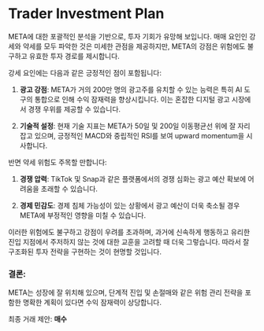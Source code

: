 # Trader Investment Plan

META에 대한 포괄적인 분석을 기반으로, 투자 기회가 유망해 보입니다. 매매 요인인 강세와 약세를 모두 파악한 것은 미세한 관점을 제공하지만, META의 강점은 위험에도 불구하고 유효한 투자 경로를 제시합니다.

강세 요인에는 다음과 같은 긍정적인 점이 포함됩니다:

1. **광고 강점**: META가 거의 200만 명의 광고주를 유치할 수 있는 능력은 특히 AI 도구의 통합으로 인해 수익 잠재력을 향상시킵니다. 이는 혼잡한 디지털 광고 시장에서 경쟁 우위를 제공할 수 있습니다.

2. **기술적 설정**: 현재 기술 지표는 META가 50일 및 200일 이동평균선 위에 잘 자리잡고 있으며, 긍정적인 MACD와 중립적인 RSI를 보여 upward momentum을 시사합니다.

반면 약세 위험도 주목할 만합니다:

1. **경쟁 압력**: TikTok 및 Snap과 같은 플랫폼에서의 경쟁 심화는 광고 예산 확보에 어려움을 초래할 수 있습니다.

2. **경제 민감도**: 경제 침체 가능성이 있는 상황에서 광고 예산이 더욱 축소될 경우 META에 부정적인 영향을 미칠 수 있습니다.

이러한 위험에도 불구하고 강점이 우려를 초과하며, 과거에 신속하게 행동하고 유리한 진입 지점에서 주저하지 않는 것에 대한 교훈을 고려할 때 더욱 그렇습니다. 따라서 잘 구조화된 투자 전략을 구현하는 것이 현명할 것입니다.

### 결론:
META는 성장에 잘 위치해 있으며, 단계적 진입 및 손절매와 같은 위험 관리 전략을 포함한 명확한 계획이 있다면 수익 잠재력이 상당합니다.

최종 거래 제안: **매수**
